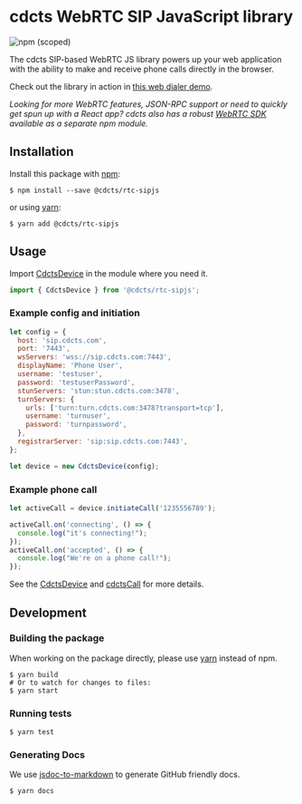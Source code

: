 # cdcts WebRTC SIP JavaScript library

![npm (scoped)](https://img.shields.io/npm/v/@cdcts/rtc-sipjs)

The cdcts SIP-based WebRTC JS library powers up your web application with the ability to make and receive phone calls directly in the browser.

Check out the library in action in [this web dialer demo](https://webrtc.cdcts.com/).

_Looking for more WebRTC features, JSON-RPC support or need to quickly get spun up with a React app? cdcts also has a robust [WebRTC SDK](https://github.com/team-cdcts/webrtc) available as a separate npm module._

## Installation

Install this package with [npm](https://www.npmjs.com/):

```shell
$ npm install --save @cdcts/rtc-sipjs
```

or using [yarn](https://yarnpkg.com/lang/en/):

```shell
$ yarn add @cdcts/rtc-sipjs
```

## Usage

Import [CdctsDevice](https://github.com/team-cdcts/cdcts-sipjs/blob/master/docs/CdctsDevice.md) in the module where you need it.

```javascript
import { CdctsDevice } from '@cdcts/rtc-sipjs';
```

### Example config and initiation

```javascript
let config = {
  host: 'sip.cdcts.com',
  port: '7443',
  wsServers: 'wss://sip.cdcts.com:7443',
  displayName: 'Phone User',
  username: 'testuser',
  password: 'testuserPassword',
  stunServers: 'stun:stun.cdcts.com:3478',
  turnServers: {
    urls: ['turn:turn.cdcts.com:3478?transport=tcp'],
    username: 'turnuser',
    password: 'turnpassword',
  },
  registrarServer: 'sip:sip.cdcts.com:7443',
};

let device = new CdctsDevice(config);
```

### Example phone call

```javascript
let activeCall = device.initiateCall('1235556789');

activeCall.on('connecting', () => {
  console.log("it's connecting!");
});
activeCall.on('accepted', () => {
  console.log("We're on a phone call!");
});
```

See the [CdctsDevice](https://github.com/team-cdcts/cdcts-sipjs/blob/master/docs/CdctsDevice.md) and [cdctsCall](https://github.com/team-cdcts/cdcts-sipjs/blob/master/docs/cdctsCall.md) for more details.

## Development

### Building the package

When working on the package directly, please use [yarn](https://github.com/yarnpkg/yarn) instead of npm.

```shell
$ yarn build
# Or to watch for changes to files:
$ yarn start
```

### Running tests

```shell
$ yarn test
```

### Generating Docs

We use [jsdoc-to-markdown](https://github.com/jsdoc2md/jsdoc-to-markdown) to generate GitHub friendly docs.

```shell
$ yarn docs
```
